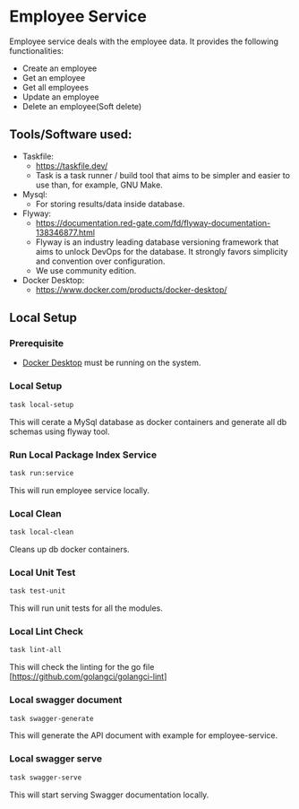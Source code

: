 # Employee Service

Employee service deals with the employee data. It provides the following functionalities:
- Create an employee
- Get an employee
- Get all employees
- Update an employee
- Delete an employee(Soft delete)

## Tools/Software used:
- Taskfile:
    + https://taskfile.dev/
    + Task is a task runner / build tool that aims to be simpler and easier to use than, for example, GNU Make.
- Mysql:
    + For storing results/data inside database.
- Flyway:
    + https://documentation.red-gate.com/fd/flyway-documentation-138346877.html
    + Flyway is an industry leading database versioning framework that aims to unlock DevOps for the database. It strongly favors simplicity and convention over configuration.
    + We use community edition.
- Docker Desktop:
    + https://www.docker.com/products/docker-desktop/


## Local Setup

### Prerequisite
- [Docker Desktop](https://www.docker.com/products/docker-desktop/) must be running on the system.


### Local Setup
```bash
task local-setup
```
This will cerate a MySql database as docker containers and generate all db schemas using flyway tool.

### Run Local Package Index Service
```bash
task run:service
```
This will run employee service  locally.


### Local Clean
```bash
task local-clean
```
Cleans up db docker containers.

### Local Unit Test
```bash
task test-unit
```
This will run unit tests for all the modules.

### Local Lint Check
```bash
task lint-all
```
This will check the linting for the go file [https://github.com/golangci/golangci-lint]


### Local swagger document
```bash
task swagger-generate
```
This will generate the API document with example for employee-service.

### Local swagger serve
```bash
task swagger-serve
```
This will start serving Swagger documentation locally.